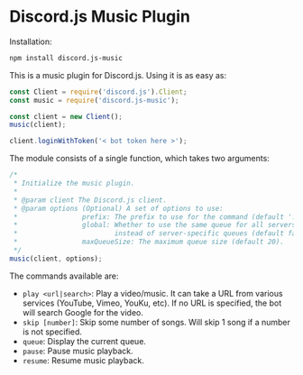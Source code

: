 # Discord.js Music Plugin

Installation:
```bash
npm install discord.js-music
```

This is a music plugin for Discord.js. Using it is as easy as:
```javascript
const Client = require('discord.js').Client;
const music = require('discord.js-music');

const client = new Client();
music(client);

client.loginWithToken('< bot token here >');
```

The module consists of a single function, which takes two arguments:
```javascript
/*
 * Initialize the music plugin.
 *
 * @param client The Discord.js client.
 * @param options (Optional) A set of options to use:
 *                prefix: The prefix to use for the command (default '!').
 *                global: Whether to use the same queue for all servers
 *                        instead of server-specific queues (default false).
 *                maxQueueSize: The maximum queue size (default 20).
 */
music(client, options);
```

The commands available are:
* `play <url|search>`: Play a video/music. It can take a URL from various services (YouTube, Vimeo, YouKu, etc). If no URL is specified, the bot will search Google for the video.
* `skip [number]`: Skip some number of songs. Will skip 1 song if a number is not specified.
* `queue`: Display the current queue.
* `pause`: Pause music playback.
* `resume`: Resume music playback.
